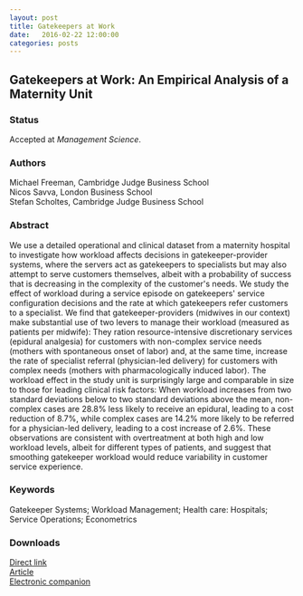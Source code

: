 ```yaml
---
layout: post
title: Gatekeepers at Work
date:   2016-02-22 12:00:00
categories: posts
---
```


## Gatekeepers at Work: An Empirical Analysis of a Maternity Unit

### Status

Accepted at *Management Science*.

### Authors

Michael Freeman, Cambridge Judge Business School<br>
Nicos Savva, London Business School<br>
Stefan Scholtes, Cambridge Judge Business School

### Abstract

We use a detailed operational and clinical dataset from a maternity hospital to investigate how workload affects decisions in gatekeeper-provider systems, where the servers act as gatekeepers to specialists but may also attempt to serve customers themselves, albeit with a probability of success that is decreasing in the complexity of the customer's needs. We study the effect of workload during a service episode on gatekeepers' service configuration decisions and the rate at which gatekeepers refer customers to a specialist. We find that gatekeeper-providers (midwives in our context) make substantial use of two levers to manage their workload (measured as patients per midwife): They ration resource-intensive discretionary services (epidural analgesia) for customers with non-complex service needs (mothers with spontaneous onset of labor) and, at the same time, increase the rate of specialist referral (physician-led delivery) for customers with complex needs (mothers with pharmacologically induced labor). The workload effect in the study unit is surprisingly large and comparable in size to those for leading clinical risk factors: When workload increases from two standard deviations below to two standard deviations above the mean, non-complex cases are 28.8% less likely to receive an epidural, leading to a cost reduction of 8.7%, while complex cases are 14.2% more likely to be referred for a physician-led delivery, leading to a cost increase of 2.6%. These observations are consistent with overtreatment at both high and low workload levels, albeit for different types of patients, and suggest that smoothing gatekeeper workload would reduce variability in customer service experience.

### Keywords

Gatekeeper Systems; Workload Management; Health care: Hospitals; Service Operations; Econometrics

### Downloads

[Direct link](http://dx.doi.org/10.1287/mnsc.2016.2512)<br>
[Article](/research/articles/gatekeepersatwork_mar2016.pdf)<br>
[Electronic companion](/research/articles/supplementary_gatekeepersatwork_mar2016.pdf)